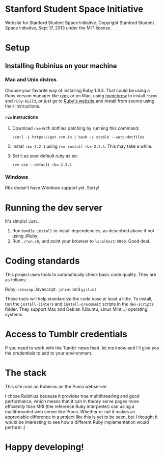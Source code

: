 Stanford Student Space Initiative
=================================

Website for Stanford Student Space Initiative. Copyright Stanford Student Space
Initiative, Sept 17, 2013 under the MIT license.

# Setup

## Installing Rubinius on your machine

### Mac and Unix distros

Choose your favorite way of installing Ruby 1.9.3. That could be using a
Ruby version manager like [rvm](http://rvm.io/), or on Mac, using
[homebrew](http://brew.sh/) to install `rbenv` and `ruby-build`, or just go to
[Ruby's website](https://www.ruby-lang.org/en/downloads/) and install from
source using their instructions.

#### `rvm` instructions
1. Download `rvm` with dotfiles patching by running this command:

   ```
   \curl -L https://get.rvm.io | bash -s stable --auto-dotfiles
   ```
2. Install `rbx-2.2.1` using `rvm install rbx-2.2.1`. This may take a
   while.
3. Set it as your default ruby as so:

   ```
   rvm use --default rbx-2.2.1
   ```

### Windows

Rbx doesn't have Windows support yet. Sorry!

# Running the dev server

It's simple! Just...

1. Run `bundle install` to install dependencies, as described above if not
   using JRuby.
2. Run `./run.sh`, and point your  browser to `localhost:5000`. Good deal.

# Coding standards

This project uses tools to automatically check basic code quality. They are as
follows:

Ruby: `rubocop`
Javascript: `jshint` and `gjslint`

These tools will help standardize the code base at least a little. To install,
run the `install-linters` and `install-precommit` scripts in the `dev-scripts`
folder. They support Mac and Debian (Ubuntu, Linux Mint...) operating systems.

# Access to Tumblr credentials

If you need to work with the Tumblr news feed, let me know and I'll give you
the credentials to add to your environment.

# The stack

This site runs on Rubinius on the Puma webserver.

I chose Rubinius because it provides true multithreading and good performance,
which means that it can in theory serve pages more efficiently than MRI (the
reference Ruby interpreter) can using a multithreaded web server like Puma.
Whether or not it makes an appreciable difference in a project like this is yet
to be seen, but I thought it would be interesting to see how a different Ruby
implementation would perform :)

# Happy developing!
